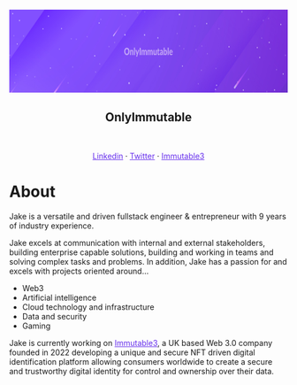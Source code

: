<div id="top"></div>

<br />
<div align="center">
  <a href="https://github.com/onlyimmutable">
    <img src="https://raw.githubusercontent.com/OnlyImmutable/OnlyImmutable/master/assets/header.jpg" alt="Header" width="1920" height="150">
  </a>

<h2 align="center">OnlyImmutable</h2>
  <br/>
  <p align="center">
    <a href="https://www.linkedin.com/in/onlyimmutable/" target="_blank" style="color: #672FED">Linkedin</a>
    ·
    <a href="https://www.twitter.com/onlyimmutable/" target="_blank" style="color: #672FED">Twitter</a>
    ·
    <a href="https://www.immutable3.com/" target="_blank" style="color: #672FED">Immutable3</a>
  </p>
</div>

# **About**
Jake is a versatile and driven fullstack engineer & entrepreneur with 9 years of industry experience. 

Jake excels at communication with internal and external stakeholders, building enterprise capable solutions, building and working in teams and solving complex tasks and problems.  In addition, Jake has a passion for and excels with projects oriented around...

- Web3
- Artificial intelligence 
- Cloud technology and infrastructure
- Data and security
- Gaming

Jake is currently working on <a href="https://www.immutable3.com/" target="_blank" style="color: #672FED">Immutable3</a>, a UK based Web 3.0 company founded in 2022 developing a unique and secure NFT driven digital identification platform allowing consumers worldwide to create a secure and trustworthy digital identity for control and ownership over their data.


